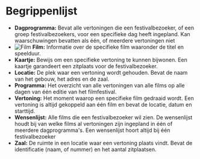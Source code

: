 # Begrippenlijst

- **Dagprogramma:**
  Bevat alle vertoningen die een festivalbezoeker, of een groep festivalbezoekers, voor een specifieke dag heeft ingepland. Kan waarschuwingen bevatten als één, of meerdere vertoningen niet   
- ![Film](./Icons/film.svg) **Film:**
  Informatie over de specifieke film waaronder de titel en speelduur.
- **Kaartje:**
  Bewijs om een specifieke vertoning te kunnen bijwonen. Een kaartje garandeert een zitplaats voor de festivalbezoeker.  
- **Locatie:**
  De plek waar een vertoning wordt gehouden. Bevat de naam van het gebouw, het adres en de zaal.
- **Programma:**
  Het overzicht van alle vertoningen van alle films op alle dagen van één editie van het filmfestival.
- **Vertoning:**
  Het moment waarop een specifieke film gedraaid wordt. Een vertoning is altijd gekoppeld aan één film en bevat de locatie, datum en starttijd.    
- **Wensenlijst:**
  Alle films die een festivalbezoeker wil zien. De wensenlijst houdt bij van welke films al vertoningen zijn ingepland in één of meerdere dagprogramma's. Een wensenlijst hoort altijd bij één festivalbezoeker
- **Zaal:**
  De ruimte in een locatie waar een vertoning plaats vindt. Bevat de identificatie (naam, of nummer) en het aantal zitplaatsen.